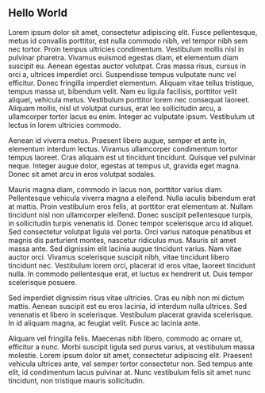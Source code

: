## Hello World

Lorem ipsum dolor sit amet, consectetur adipiscing elit. Fusce pellentesque, metus id convallis porttitor, est nulla commodo nibh, vel tempor nibh sem nec tortor. Proin tempus ultricies condimentum. Vestibulum mollis nisl in pulvinar pharetra. Vivamus euismod egestas diam, et elementum diam suscipit eu. Aenean egestas auctor volutpat. Cras massa risus, cursus in orci a, ultrices imperdiet orci. Suspendisse tempus vulputate nunc vel efficitur. Donec fringilla imperdiet elementum. Aliquam vitae tellus tristique, tempus massa ut, bibendum velit. Nam eu ligula facilisis, porttitor velit aliquet, vehicula metus. Vestibulum porttitor lorem nec consequat laoreet. Aliquam mollis, nisl ut volutpat cursus, erat leo sollicitudin arcu, a ullamcorper tortor lacus eu enim. Integer ac vulputate ipsum. Vestibulum ut lectus in lorem ultricies commodo.

Aenean id viverra metus. Praesent libero augue, semper et ante in, elementum interdum lectus. Vivamus ullamcorper condimentum tortor tempus laoreet. Cras aliquam est ut tincidunt tincidunt. Quisque vel pulvinar neque. Integer augue dolor, egestas at tempus ut, gravida eget magna. Donec sit amet arcu in eros volutpat sodales.

Mauris magna diam, commodo in lacus non, porttitor varius diam. Pellentesque vehicula viverra magna a eleifend. Nulla iaculis bibendum erat at mattis. Proin vestibulum eros felis, at porttitor erat elementum at. Nullam tincidunt nisl non ullamcorper eleifend. Donec suscipit pellentesque turpis, in sollicitudin turpis venenatis id. Donec tempor scelerisque arcu id aliquet. Sed consectetur volutpat ligula vel porta. Orci varius natoque penatibus et magnis dis parturient montes, nascetur ridiculus mus. Mauris sit amet massa ante. Sed dignissim elit lacinia augue tincidunt varius. Nam vitae auctor orci. Vivamus scelerisque suscipit nibh, vitae tincidunt libero tincidunt nec. Vestibulum lorem orci, placerat id eros vitae, laoreet tincidunt nulla. In commodo pellentesque erat, et luctus ex hendrerit ut. Duis tempor scelerisque posuere.

Sed imperdiet dignissim risus vitae ultricies. Cras eu nibh non mi dictum mattis. Aenean suscipit est eu eros lacinia, id interdum nulla ultrices. Sed venenatis et libero in scelerisque. Vestibulum placerat gravida scelerisque. In id aliquam magna, ac feugiat velit. Fusce ac lacinia ante.

Aliquam vel fringilla felis. Maecenas nibh libero, commodo ac ornare ut, efficitur a nunc. Morbi suscipit ligula sed purus varius, at vestibulum massa molestie. Lorem ipsum dolor sit amet, consectetur adipiscing elit. Praesent vehicula ultrices ante, vel semper tortor consectetur non. Sed tempus ante elit, id condimentum lacus pulvinar at. Nunc vestibulum felis sit amet nunc tincidunt, non tristique mauris sollicitudin.